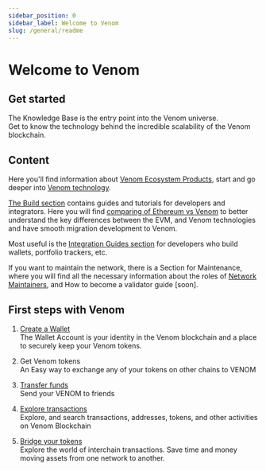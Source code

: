 ```yaml
---
sidebar_position: 0
sidebar_label: Welcome to Venom
slug: /general/readme
---
```


# Welcome to Venom

## Get started

The Knowledge Base is the entry point into the Venom universe.  
Get to know the technology behind the incredible scalability of the Venom blockchain.

## Content

Here you'll find information about [Venom Ecosystem Products](02-ecosystem.md), start and go deeper into [Venom technology](../learn/architecture.md).

[The Build section](../../build/development-guides/readme.md) contains guides and tutorials for developers and integrators. Here you will find [comparing of Ethereum vs Venom](../../build/development-guides/comparing-of-ethereum-vs-venom-architectures.md) to better understand the key differences between the EVM, and Venom technologies and have smooth migration development to Venom.

Most useful is the [Integration Guides section](../../build/integration-guides/how-to-connect-dapp-ui-to-venom.md) for developers who build wallets, portfolio trackers, etc.

If you want to maintain the network, there is a Section for Maintenance, where you will find all the necessary information about the roles of [Network Maintainers](../maintain/00-network-maintainers.md), and How to become a validator guide [soon].

## First steps with Venom

1. [Create a Wallet](03-create-a-new-wallet-account.md)  
   The Wallet Account is your identity in the Venom blockchain and a place to securely keep your Venom tokens.

2. Get Venom tokens  
   An Easy way to exchange any of your tokens on other chains to VENOM

3. [Transfer funds](04-balance-transfers.md)  
   Send your VENOM to friends

4. [Explore transactions](02-ecosystem.md/#explorer)  
   Explore, and search transactions, addresses, tokens, and other activities on Venom Blockchain

5. [Bridge your tokens](02-ecosystem.md/#bridge)  
   Explore the world of interchain transactions. Save time and money moving assets from one network to another.
